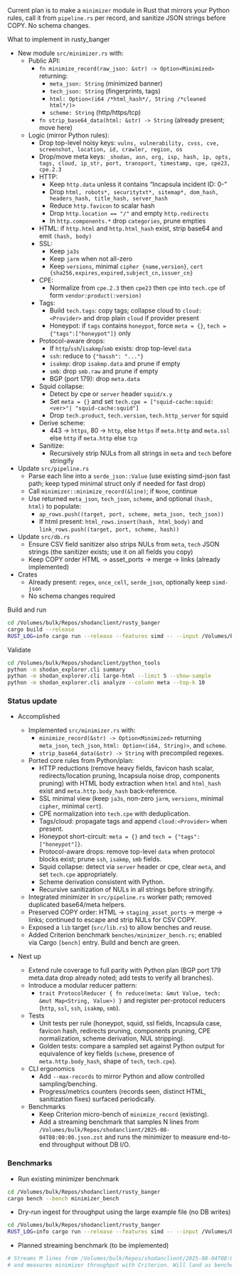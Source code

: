 Current plan is to make a `minimizer` module in Rust that mirrors your Python rules, call it from `pipeline.rs` per record, and sanitize JSON strings before COPY. No schema changes.

What to implement in rusty_banger
- New module `src/minimizer.rs` with:
  - Public API:
    - `fn minimize_record(raw_json: &str) -> Option<Minimized>` returning:
      - `meta_json: String` (minimized banner)
      - `tech_json: String` (fingerprints, tags)
      - `html: Option<(i64 /*html_hash*/, String /*cleaned html*/)>`
      - `scheme: String` (http/https/tcp)
    - `fn strip_base64_data(html: &str) -> String` (already present; move here)
  - Logic (mirror Python rules):
    - Drop top-level noisy keys: `vulns, vulnerability, cvss, cve, screenshot, location, id, crawler, region, os`
    - Drop/move meta keys: `_shodan, asn, org, isp, hash, ip, opts, tags, cloud, ip_str, port, transport, timestamp, cpe, cpe23, cpe.2.3`
    - HTTP:
      - Keep `http.data` unless it contains “Incapsula incident ID: 0-”
      - Drop `html, robots*, securitytxt*, sitemap*, dom_hash, headers_hash, title_hash, server_hash`
      - Reduce `http.favicon` to scalar hash
      - Drop `http.location == "/"` and empty `http.redirects`
      - In `http.components.*` drop `categories`, prune empties
    - HTML: if `http.html` and `http.html_hash` exist, strip base64 and emit `(hash, body)`
    - SSL:
      - Keep `ja3s`
      - Keep `jarm` when not all-zero
      - Keep `versions`, minimal `cipher {name,version}`, `cert {sha256,expires,expired,subject_cn,issuer_cn}`
    - CPE:
      - Normalize from `cpe.2.3` then `cpe23` then `cpe` into `tech.cpe` of form `vendor:product(:version)`
    - Tags:
      - Build `tech.tags`: copy tags; collapse cloud to `cloud:<Provider>` and drop plain `cloud` if provider present
      - Honeypot: if `tags` contains `honeypot`, force `meta = {}`, `tech = {"tags":["honeypot"]}` only
    - Protocol-aware drops:
      - If `http`/`ssh`/`isakmp`/`smb` exists: drop top-level `data`
      - `ssh`: reduce to `{"hassh": "..."}`
      - `isakmp`: drop `isakmp.data` and prune if empty
      - `smb`: drop `smb.raw` and prune if empty
      - BGP (port 179): drop `meta.data`
    - Squid collapse:
      - Detect by cpe or `server` header `squid/x.y`
      - Set `meta = {}` and set `tech.cpe = ["squid-cache:squid:<ver>"| "squid-cache:squid"]`
      - Drop `tech.product`, `tech.version`, `tech.http_server` for squid
    - Derive scheme:
      - 443 -> `https`, 80 -> `http`, else `https` if `meta.http` and `meta.ssl` else `http` if `meta.http` else `tcp`
    - Sanitize:
      - Recursively strip NULs from all strings in `meta` and `tech` before stringify
- Update `src/pipeline.rs`
  - Parse each line into a `serde_json::Value` (use existing simd-json fast path; keep typed minimal struct only if needed for fast drop)
  - Call `minimizer::minimize_record(&line)`; if `None`, continue
  - Use returned `meta_json`, `tech_json`, `scheme`, and optional `(hash, html)` to populate:
    - `ap_rows.push((target, port, scheme, meta_json, tech_json))`
    - If html present: `html_rows.insert(hash, html_body)` and `link_rows.push((target, port, scheme, hash))`
- Update `src/db.rs`
  - Ensure CSV field sanitizer also strips NULs from `meta`, `tech` JSON strings (the sanitizer exists; use it on all fields you copy)
  - Keep COPY order HTML -> asset_ports -> merge -> links (already implemented)
- Crates
  - Already present: `regex`, `once_cell`, `serde_json`, optionally keep `simd-json`
  - No schema changes required

Build and run
```bash
cd /Volumes/bulk/Repos/shodanclient/rusty_banger
cargo build --release
RUST_LOG=info cargo run --release --features simd -- --input /Volumes/bulk/Repos/shodanclient/2025-08-04T08:00:00.json.zst --batch 10000 --workers 12 --db-url $DATABASE_URL
```

Validate
```bash
cd /Volumes/bulk/Repos/shodanclient/python_tools
python -m shodan_explorer.cli summary
python -m shodan_explorer.cli large-html --limit 5 --show-sample
python -m shodan_explorer.cli analyze --column meta --top-k 10
```


### Status update

- Accomplished
  - Implemented `src/minimizer.rs` with:
    - `minimize_record(&str) -> Option<Minimized>` returning `meta_json`, `tech_json`, `html: Option<(i64, String)>`, and `scheme`.
    - `strip_base64_data(&str) -> String` with precompiled regexes.
  - Ported core rules from Python/plan:
    - HTTP reductions (remove heavy fields, favicon hash scalar, redirects/location pruning, Incapsula noise drop, components pruning) with HTML body extraction when `html` and `html_hash` exist and `meta.http.body_hash` back-reference.
    - SSL minimal view (keep `ja3s`, non-zero `jarm`, `versions`, minimal `cipher`, minimal `cert`).
    - CPE normalization into `tech.cpe` with deduplication.
    - Tags/cloud: propagate tags and append `cloud:<Provider>` when present.
    - Honeypot short-circuit: `meta = {}` and `tech = {"tags":["honeypot"]}`.
    - Protocol-aware drops: remove top-level `data` when protocol blocks exist; prune `ssh`, `isakmp`, `smb` fields.
    - Squid collapse: detect via `server` header or cpe, clear `meta`, and set `tech.cpe` appropriately.
    - Scheme derivation consistent with Python.
    - Recursive sanitization of NULs in all strings before stringify.
  - Integrated minimizer in `src/pipeline.rs` worker path; removed duplicated base64/meta helpers.
  - Preserved COPY order: HTML -> `staging_asset_ports` -> merge -> links; continued to escape and strip NULs for CSV COPY.
  - Exposed a `lib` target (`src/lib.rs`) to allow benches and reuse.
  - Added Criterion benchmark `benches/minimizer_bench.rs`; enabled via Cargo `[bench]` entry. Build and bench are green.

- Next up
  - Extend rule coverage to full parity with Python plan (BGP port 179 meta.data drop already noted; add tests to verify all branches).
  - Introduce a modular reducer pattern:
    - `trait ProtocolReducer { fn reduce(meta: &mut Value, tech: &mut Map<String, Value>) }` and register per-protocol reducers (`http`, `ssl`, `ssh`, `isakmp`, `smb`).
  - Tests
    - Unit tests per rule (honeypot, squid, ssl fields, Incapsula case, favicon hash, redirects pruning, components pruning, CPE normalization, scheme derivation, NUL stripping).
    - Golden tests: compare a sampled set against Python output for equivalence of key fields (`scheme`, presence of `meta.http.body_hash`, shape of `tech`, `tech.cpe`).
  - CLI ergonomics
    - Add `--max-records` to mirror Python and allow controlled sampling/benching.
    - Progress/metrics counters (records seen, distinct HTML, sanitization fixes) surfaced periodically.
  - Benchmarks
    - Keep Criterion micro-bench of `minimize_record` (existing).
    - Add a streaming benchmark that samples N lines from `/Volumes/bulk/Repos/shodanclient/2025-08-04T08:00:00.json.zst` and runs the minimizer to measure end-to-end throughput without DB I/O.

### Benchmarks

- Run existing minimizer benchmark
```bash
cd /Volumes/bulk/Repos/shodanclient/rusty_banger
cargo bench --bench minimizer_bench
```

- Dry-run ingest for throughput using the large example file (no DB writes)
```bash
cd /Volumes/bulk/Repos/shodanclient/rusty_banger
RUST_LOG=info cargo run --release --features simd -- --input /Volumes/bulk/Repos/shodanclient/2025-08-04T08:00:00.json.zst --batch 10000 --workers 12 --db-url $DATABASE_URL --dry-run
```

- Planned streaming benchmark (to be implemented)
```bash
# Streams M lines from /Volumes/bulk/Repos/shodanclient/2025-08-04T08:00:00.json.zst
# and measures minimizer throughput with Criterion. Will land as benches/stream_minimize_bench.rs.
```

